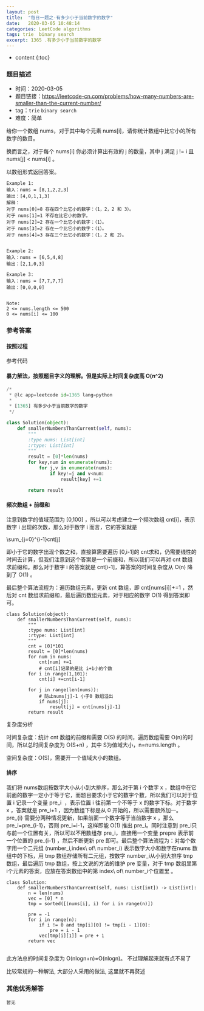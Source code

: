 ```yaml
---
layout: post
title:  "每日一题之-有多少小于当前数字的数字"
date:   2020-03-05 10:48:14
categories: LeetCode algorithms
tags: trie  binary search
excerpt: 1365 .有多少小于当前数字的数字
---
```



* content
{:toc}

### 题目描述

- 时间：2020-03-05
- 题目链接：https://leetcode-cn.com/problems/how-many-numbers-are-smaller-than-the-current-number/
- tag：`trie` `binary search`
- 难度：简单

给你一个数组 nums，对于其中每个元素 nums[i]，请你统计数组中比它小的所有数字的数目。

换而言之，对于每个 nums[i] 你必须计算出有效的 j 的数量，其中 j 满足 j != i 且 nums[j] < nums[i] 。

以数组形式返回答案。

```
Example 1:
输入：nums = [8,1,2,2,3]
输出：[4,0,1,1,3]
解释： 
对于 nums[0]=8 存在四个比它小的数字：（1，2，2 和 3）。 
对于 nums[1]=1 不存在比它小的数字。
对于 nums[2]=2 存在一个比它小的数字：（1）。 
对于 nums[3]=2 存在一个比它小的数字：（1）。 
对于 nums[4]=3 存在三个比它小的数字：（1，2 和 2）。


Example 2:
输入：nums = [6,5,4,8]
输出：[2,1,0,3]

Example 3:
输入：nums = [7,7,7,7]
输出：[0,0,0,0]


Note:
2 <= nums.length <= 500
0 <= nums[i] <= 100
```


### 参考答案

#### 按照过程

参考代码

#### 暴力解法，按照题目字义的理解。但是实际上时间复杂度高 O(n^2)
```python
/*
 * @lc app=leetcode id=1365 lang=python
 *
 * [1365] 有多少小于当前数字的数字
 */

class Solution(object):
    def smallerNumbersThanCurrent(self, nums):
        """
        :type nums: List[int]
        :rtype: List[int]
        """
        result = [0]*len(nums)
        for key,num in enumerate(nums):
            for j,v in enumerate(nums):
                if key!=j and v<num:
                    result[key] +=1

        return result

```
#### 频次数组 + 前缀和


注意到数字的值域范围为 [0,100] ，所以可以考虑建立一个频次数组 cnt[i]，表示数字 i 出现的次数，那么对于数字 i 而言，它的答案就是

\sum_{j=0}^{i-1}cnt[j]

即小于它的数字出现个数之和，直接算需要遍历 [0,i-1]的 cnt求和，仍需要线性的时间去计算，但我们注意到这个答案是一个前缀和，所以我们可以再对 cnt 数组求前缀和。那么对于数字 i 的答案就是 cnt[i-1]，算答案的时间复杂度从 O(n) 降到了 O(1) 。

最后整个算法流程为：遍历数组元素，更新 cnt 数组，即 cnt[nums[i]]+=1 ，然后对 cnt 数组求前缀和，最后遍历数组元素，对于相应的数字 O(1) 得到答案即可。


```
class Solution(object):
    def smallerNumbersThanCurrent(self, nums):
        """
        :type nums: List[int]
        :rtype: List[int]
        """
        cnt = [0]*101
        result = [0]*len(nums)
        for num in nums:
            cnt[num] +=1
            # cnt[i]记录的是比 i+1小的个数
        for i in range(1,101):
            cnt[i] +=cnt[i-1]
        
        for j in range(len(nums)):
            # 防止nums[j]-1 小于0 数组溢出
            if nums[j]:
                result[j] = cnt[nums[j]-1]
        return result

```

复杂度分析

时间复杂度：统计 cnt 数组的前缀和需要 O(S) 的时间，遍历数组需要 O(n)的时间，所以总时间复杂度为 O(S+n) ，其中 S为值域大小，n=nums.length 。

空间复杂度：O(S)，需要开一个值域大小的数组。



#### 排序

我们将 nums数组按数字大小从小到大排序，那么对于第 i 个数字 x ，数组中在它前面的数字一定小于等于它，而题目要求小于它的数字个数，所以我们可以对于位置 i 记录一个变量 pre_i
​ ，表示位置 i 往前第一个不等于 x 的数字下标。对于数字 x ，答案就是 pre_i+1
，因为数组下标是从 0 开始的，所以需要额外加一。pre_{i}
​   需要分两种情况更新，如果前面一个数字等于当前数字 x ，那么 pre_i=pre_{i-1}，否则 pre_i=i-1，这样即能 O(1) 推出 pre_i。同时注意到 pre_i只与前一个位置有关，所以可以不用数组存 pre_i，直接用一个变量 prepre 表示前一个位置的 pre_{i-1} ，然后不断更新 pre 即可。最后整个算法流程为：对每个数字用一个二元组 (number_i,index\ of\ number_i) 表示数字大小和数字在nums 数组中的下标，用 tmp 数组存储所有二元组，按数字 number_i从小到大排序 tmp数组，最后遍历 tmp 数组，按上文说的方法的维护 pre 变量，对于 tmp 数组里第 i个元素的答案，应放在答案数组中的第 index\ of\ number_i个位置里 。

```
class Solution:
    def smallerNumbersThanCurrent(self, nums: List[int]) -> List[int]:
        n = len(nums)
        vec = [0] * n
        tmp = sorted([(nums[i], i) for i in range(n)])
        
        pre = -1
        for i in range(n):
            if i != 0 and tmp[i][0] != tmp[i - 1][0]:
                pre = i - 1
            vec[tmp[i][1]] = pre + 1
        return vec
        
```
此方法总的时间复杂度为 O(nlogn+n)=O(nlogn)。 不过理解起来就有点不易了

比较常规的一种解法, 大部分人采用的做法, 这里就不再赘述

### 其他优秀解答
```
暂无
```
